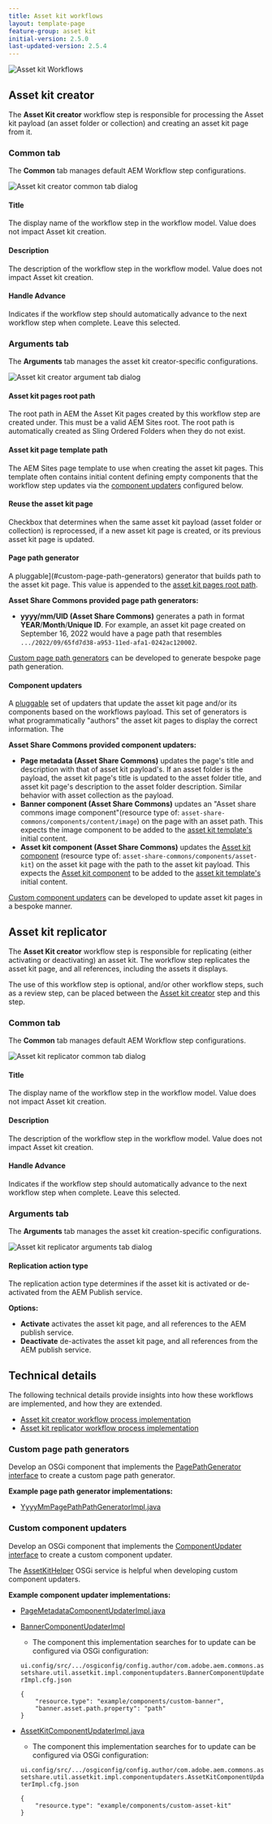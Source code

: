 ```yaml
---
title: Asset kit workflows
layout: template-page
feature-group: asset kit
initial-version: 2.5.0
last-updated-version: 2.5.4
---
```


![Asset kit Workflows](./images/main.png)

## Asset kit creator

The __Asset Kit creator__ workflow step is responsible for processing the Asset kit payload (an asset folder or collection) and creating an asset kit page from it.

### Common tab

The __Common__ tab manages default AEM Workflow step configurations.

![Asset kit creator common tab dialog](./images/asset-kit-creator-common.png)

#### Title

The display name of the workflow step in the workflow model. Value does not impact Asset kit creation.

#### Description

The description of the workflow step in the workflow model. Value does not impact Asset kit creation.

#### Handle Advance

Indicates if the workflow step should automatically advance to the next workflow step when complete. Leave this selected.

### Arguments tab

The __Arguments__ tab manages the asset kit creator-specific configurations.

![Asset kit creator argument tab dialog](./images/asset-kit-creator-arguments.png)

#### Asset kit pages root path

The root path in AEM the Asset Kit pages created by this workflow step are created under. This must be a valid AEM Sites root. The root path is automatically created as Sling Ordered Folders when they do not exist.

#### Asset kit page template path

The AEM Sites page template to use when creating the asset kit pages. This template often contains initial content defining empty components that the workflow step updates via the [component updaters](#component-updaters) configured below.

#### Reuse the asset kit page

Checkbox that determines when the same asset kit payload (asset folder or collection) is reprocessed, if a new asset kit page is created, or its previous asset kit page is updated.

#### Page path generator

A pluggable](#custom-page-path-generators) generator that builds path to the asset kit page. This value is appended to the [asset kit pages root path](#asset-kit-pages-root-path).

__Asset Share Commons provided page path generators:__

+ __yyyy/mm/UID (Asset Share Commons)__ generates a path in format __YEAR__/__Month__/__Unique ID__. For example, an asset kit page created on September 16, 2022 would have a page path that resembles `.../2022/09/65fd7d38-a953-11ed-afa1-0242ac120002`.

[Custom page path generators](#custom-page-path-generators) can be developed to generate bespoke page path generation.


#### Component updaters

A [pluggable](#custom-page-path-generators) set of updaters that update the asset kit page and/or its components based on the workflows payload. This set of generators is what programmatically "authors" the asset kit pages to display the correct information. The 

__Asset Share Commons provided component updaters:__

+ __Page metadata (Asset Share Commons)__ updates the page's title and description with that of asset kit payload's. If an asset folder is the payload, the asset kit page's title is updated to the asset folder title, and asset kit page's description to the asset folder description. Similar behavior with asset collection as the payload.
+ __Banner component (Asset Share Commons)__ updates an "Asset share commons image component"(resource type of: `asset-share-commons/components/content/image`) on the page with an asset path. This expects the image component to be added to the [asset kit template's](#asset-kit-page-template-path) initial content. 
+ __Asset kit component (Asset Share Commons)__ updates the [Asset kit component](../pages/index.md#asset-kit-component) (resource type of: `asset-share-commons/components/asset-kit`) on the asset kit page with the path to the asset kit payload. This expects the [Asset kit component](../pages/index.md#asset-kit-component) to be added to the [asset kit template's](#asset-kit-page-template-path) initial content. 

[Custom component updaters](#custom-component-updaters) can be developed to update asset kit pages in a bespoke manner.

## Asset kit replicator

The __Asset Kit creator__ workflow step is responsible for replicating (either activating or deactivating) an asset kit. The workflow step replicates the asset kit page, and all references, including the assets it displays.

The use of this workflow step is optional, and/or other workflow steps, such as a review step, can be placed between the [Asset kit creator](#asset-kit-creator) step and this step.

### Common tab

The __Common__ tab manages default AEM Workflow step configurations.

![Asset kit replicator common tab dialog](./images/asset-kit-replicator-common.png)

#### Title

The display name of the workflow step in the workflow model. Value does not impact Asset kit creation.

#### Description

The description of the workflow step in the workflow model. Value does not impact Asset kit creation.

#### Handle Advance

Indicates if the workflow step should automatically advance to the next workflow step when complete. Leave this selected.

### Arguments tab

The __Arguments__ tab manages the asset kit creation-specific configurations.

![Asset kit replicator arguments tab dialog](./images/asset-kit-replicator-arguments.png)

#### Replication action type

The replication action type determines if the asset kit is activated or de-activated from the AEM Publish service.

__Options:__
 
+ __Activate__ activates the asset kit page, and all references to the AEM publish service.
+ __Deactivate__ de-activates the asset kit page, and all references from the AEM publish service.



## Technical details

The following technical details provide insights into how these workflows are implemented, and how they are extended.

+ [Asset kit creator workflow process implementation](https://github.com/adobe/asset-share-commons/blob/main/core/src/main/java/com/adobe/aem/commons/assetshare/workflow/assetkit/impl/AssetKitCreatorWorkflowProcess.java)
+ [Asset kit replicator workflow process implementation](https://github.com/adobe/asset-share-commons/blob/main/core/src/main/java/com/adobe/aem/commons/assetshare/workflow/assetkit/impl/AssetKitReplicationWorkflowProcess.java)

### Custom page path generators

Develop an OSGi component that implements the [PagePathGenerator interface](https://javadoc.io/static/com.adobe.aem.commons/assetshare.core/2.5.4/com/adobe/aem/commons/assetshare/util/assetkit/PagePathGenerator.html) to create a custom page path generator.

__Example page path generator implementations:__

+ [YyyyMmPagePathPathGeneratorImpl.java](https://github.com/adobe/asset-share-commons/blob/main/core/src/main/java/com/adobe/aem/commons/assetshare/util/assetkit/impl/pagegenerators/YyyyMmPagePathPathGeneratorImpl.java) 

### Custom component updaters

Develop an OSGi component that implements the [ComponentUpdater interface](https://javadoc.io/static/com.adobe.aem.commons/assetshare.core/2.5.4/com/adobe/aem/commons/assetshare/util/assetkit/ComponentUpdater.html) to create a custom component updater.

The [AssetKitHelper](https://javadoc.io/static/com.adobe.aem.commons/assetshare.core/2.5.4/com/adobe/aem/commons/assetshare/util/assetkit/AssetKitHelper.html) OSGi service is helpful when developing custom component updaters.

__Example component updater implementations:__

+ [PageMetadataComponentUpdaterImpl.java](https://github.com/adobe/asset-share-commons/blob/main/core/src/main/java/com/adobe/aem/commons/assetshare/util/assetkit/impl/componentupdaters/PageMetadataComponentUpdaterImpl.java)
+ [BannerComponentUpdaterImpl](https://github.com/adobe/asset-share-commons/blob/main/core/src/main/java/com/adobe/aem/commons/assetshare/util/assetkit/impl/componentupdaters/BannerComponentUpdaterImpl.java)
    + The component this implementation searches for to update can be configured via OSGi configuration:

    `ui.config/src/.../osgiconfig/config.author/com.adobe.aem.commons.assetshare.util.assetkit.impl.componentupdaters.BannerComponentUpdaterImpl.cfg.json`

    ```
    {
        "resource.type": "example/components/custom-banner",
        "banner.asset.path.property": "path"
    }
    ```

+ [AssetKitComponentUpdaterImpl.java](https://github.com/adobe/asset-share-commons/blob/main/core/src/main/java/com/adobe/aem/commons/assetshare/util/assetkit/impl/componentupdaters/AssetKitComponentUpdaterImpl.java)
    + The component this implementation searches for to update can be configured via OSGi configuration:

    `ui.config/src/.../osgiconfig/config.author/com.adobe.aem.commons.assetshare.util.assetkit.impl.componentupdaters.AssetKitComponentUpdaterImpl.cfg.json`

    ```
    {
        "resource.type": "example/components/custom-asset-kit"
    }
    ```
